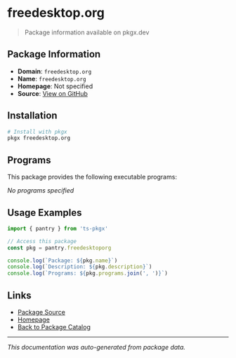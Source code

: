 # freedesktop.org

> Package information available on pkgx.dev

## Package Information

- **Domain**: `freedesktop.org`
- **Name**: `freedesktop.org`
- **Homepage**: Not specified
- **Source**: [View on GitHub](https://github.com/pkgxdev/pantry/tree/main/projects/freedesktop.org/package.yml)

## Installation

```bash
# Install with pkgx
pkgx freedesktop.org
```

## Programs

This package provides the following executable programs:

*No programs specified*

## Usage Examples

```typescript
import { pantry } from 'ts-pkgx'

// Access this package
const pkg = pantry.freedesktoporg

console.log(`Package: ${pkg.name}`)
console.log(`Description: ${pkg.description}`)
console.log(`Programs: ${pkg.programs.join(', ')}`)
```

## Links

- [Package Source](https://github.com/pkgxdev/pantry/tree/main/projects/freedesktop.org/package.yml)
- [Homepage](#)
- [Back to Package Catalog](../package-catalog.md)

---

*This documentation was auto-generated from package data.*
